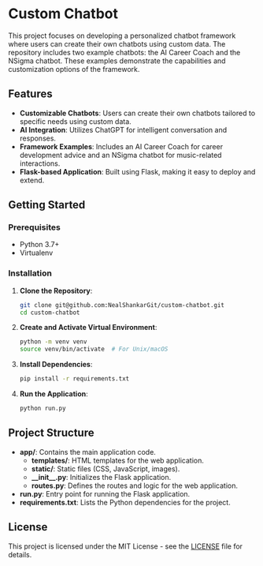 # Custom Chatbot

This project focuses on developing a personalized chatbot framework where users can create their own chatbots using custom data. The repository includes two example chatbots: the AI Career Coach and the NSigma chatbot. These examples demonstrate the capabilities and customization options of the framework.

## Features
- **Customizable Chatbots**: Users can create their own chatbots tailored to specific needs using custom data.
- **AI Integration**: Utilizes ChatGPT for intelligent conversation and responses.
- **Framework Examples**: Includes an AI Career Coach for career development advice and an NSigma chatbot for music-related interactions.
- **Flask-based Application**: Built using Flask, making it easy to deploy and extend.

## Getting Started

### Prerequisites
- Python 3.7+
- Virtualenv

### Installation
1. **Clone the Repository**:
    ```bash
    git clone git@github.com:NealShankarGit/custom-chatbot.git
    cd custom-chatbot
    ```

2. **Create and Activate Virtual Environment**:
    ```bash
    python -m venv venv
    source venv/bin/activate  # For Unix/macOS
    ```

3. **Install Dependencies**:
    ```bash
    pip install -r requirements.txt
    ```

4. **Run the Application**:
    ```bash
    python run.py
    ```

## Project Structure
- **app/**: Contains the main application code.
    - **templates/**: HTML templates for the web application.
    - **static/**: Static files (CSS, JavaScript, images).
    - **\_\_init\_\_.py**: Initializes the Flask application.
    - **routes.py**: Defines the routes and logic for the web application.
- **run.py**: Entry point for running the Flask application.
- **requirements.txt**: Lists the Python dependencies for the project.

## License
This project is licensed under the MIT License - see the [LICENSE](LICENSE) file for details.

